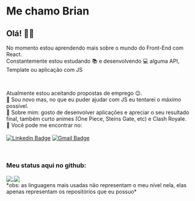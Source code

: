 # Me chamo Brian

## Olá! 🎉🎊
No momento estou aprendendo mais sobre o mundo do Front-End com React.
<br /> Constantemente estou estudando :books: e desenvolvendo :computer: alguma API, Template ou aplicação com JS

<br/>

Atualmente estou aceitando propostas de emprego :wink:.
<br/> :scroll: Sou novo mas, no que eu puder ajudar com JS eu tentarei o máximo possível.
<br/> :koala: Sobre mim: gosto de desenvolver aplicações e apreciar o seu resultado final, também curto animes (One Piece, Steins Gate, etc) e Clash Royale.
<br/> :crystal_ball: Você pode me encontrar no:
<br/>
<br/> [![Linkedin Badge](https://img.shields.io/badge/-LinkedIn-blue?style=flat-square&logo=Linkedin&logoColor=white&link=https://br.linkedin.com/public-profile/in/brian-izaki-45b60b186)](https://br.linkedin.com/public-profile/in/brian-izaki-45b60b186)
[![Gmail Badge](https://img.shields.io/badge/-brian.izaki@gmail.com-c14438?style=flat-square&logo=Gmail&logoColor=white&color=dc413e&link=mailto:brian.izaki@gmail.com)](mailto:brian.izaki@gmail.com)

<br />

### Meu status aqui no github:

<a href="https://github.com/anuraghazra/github-readme-stats">
  <img align="center" src="https://github-readme-stats.vercel.app/api?username=brian-izaki&show_icons=true&theme=cobalt" /> 
</a>
<a href="https://github.com/anuraghazra/github-readme-stats">
  <img align="center" src="https://github-readme-stats.vercel.app/api/top-langs/?username=brian-izaki&layout=compact&theme=cobalt" /> 
</a>
<br />
*obs: as linguagens mais usadas não representam o meu nível nela, elas apenas representam os repositórios que eu possuo*
